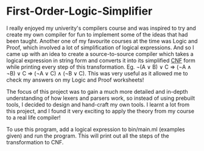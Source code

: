 # First-Order-Logic-Simplifier

I really enjoyed my univerity's compilers course and was inspired to try and create my own compiler for fun to implement some of the ideas that had been taught. Another one of my favourite courses at the time was Logic and Proof, which involved a lot of simplification of logical expressions. And so I came up with an idea to create a source-to-source compiler which takes a logical expression in string form and converts it into its simplified [CNF](https://en.wikipedia.org/wiki/Conjunctive_normal_form) form while printing every step of this transformation. Eg. ¬(A ∨ B) ∨ C => (¬A ∧ ¬B) ∨ C => (¬A ∨ C) ∧ (¬B ∨ C). This was very useful as it allowed me to check my answers on my Logic and Proof worksheets!

The focus of this project was to gain a much more detailed and in-depth understanding of how lexers and parsers work, so instead of using prebuilt tools, I decided to design and hand-craft my own tools. I learnt a lot from this project, and I found it very exciting to apply the theory from my course to a real life compiler! 

To use this program, add a logical expression to bin/main.ml (examples given) and run the program. This will print out all the steps of the transformation to CNF. 

